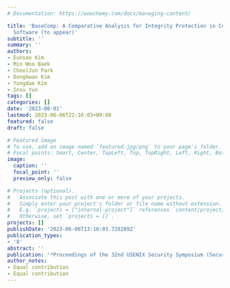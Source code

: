 ```yaml
---
# Documentation: https://wowchemy.com/docs/managing-content/

title: 'BaseComp: A Comparative Analysis for Integrity Protection in Cellular Baseband
  Software (to appear)'
subtitle: ''
summary: ''
authors:
- Eunsoo Kim
- Min Woo Baek
- CheolJun Park
- Dongkwan Kim
- Yongdae Kim
- Insu Yun
tags: []
categories: []
date: '2023-08-01'
lastmod: 2023-06-06T22:16:03+09:00
featured: false
draft: false

# Featured image
# To use, add an image named `featured.jpg/png` to your page's folder.
# Focal points: Smart, Center, TopLeft, Top, TopRight, Left, Right, BottomLeft, Bottom, BottomRight.
image:
  caption: ''
  focal_point: ''
  preview_only: false

# Projects (optional).
#   Associate this post with one or more of your projects.
#   Simply enter your project's folder or file name without extension.
#   E.g. `projects = ["internal-project"]` references `content/project/deep-learning/index.md`.
#   Otherwise, set `projects = []`.
projects: []
publishDate: '2023-06-06T13:16:03.728289Z'
publication_types:
- '0'
abstract: ''
publication: '*Proceedings of the 32nd USENIX Security Symposium (Security)*'
author_notes:
- Equal contribution
- Equal contribution
---
```

